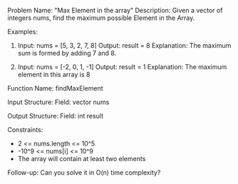 Problem Name: "Max Element in the array"
Description: Given a vector of integers nums, find the maximum possible Element in the Array.

Examples:
1. Input: nums = [5, 3, 2, 7, 8]
   Output: result = 8
   Explanation: The maximum sum is formed by adding 7 and 8.

2. Input: nums = [-2, 0, 1, -1]
   Output: result = 1
   Explanation: The maximum element in this array is 8

Function Name: findMaxElement

Input Structure:
Field: vector<int> nums

Output Structure:
Field: int result

Constraints:
- 2 <= nums.length <= 10^5
- -10^9 <= nums[i] <= 10^9
- The array will contain at least two elements

Follow-up: Can you solve it in O(n) time complexity?